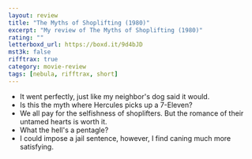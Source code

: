 ```yaml
---
layout: review
title: "The Myths of Shoplifting (1980)"
excerpt: "My review of The Myths of Shoplifting (1980)"
rating: ""
letterboxd_url: https://boxd.it/9d4bJD
mst3k: false
rifftrax: true
category: movie-review
tags: [nebula, rifftrax, short]
---
```


- It went perfectly, just like my neighbor's dog said it would.
- Is this the myth where Hercules picks up a 7-Eleven?
- We all pay for the selfishness of shoplifters. But the romance of their untamed hearts is worth it.
- What the hell's a pentagle?
- I could impose a jail sentence, however, I find caning much more satisfying.
